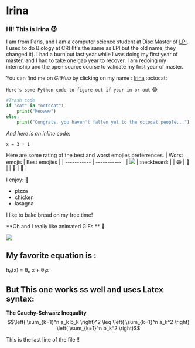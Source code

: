 # Irina


### HI! This is  **Irina** :smiling_imp: 

I am from Paris, and I am a computer science student at Disc Master of [LPI](https://learningplanetinstitute.org/en). I used to do Biology at CRI (It's the same as LPI but the old name, they changed it). I had a burn out last year while I was doing my first year of master, and I had to take one gap year to recover. I am redoing my internship and the open source course to validate my first year of master.

You can find me on *GitHub* by clicking on my name : [Irina](https://github.com/irinade) :octocat: 

`Here's some Python code to figure out if your in or out` :joy: 
```python 
#Trash code
if "cat" in "octocat":
    print("Meowww")
else:
    print("Congrats, you haven't fallen yet to the octocat people...")
```

*And here is an inline code:* 

`x = 3 + 1`

Here are some rating of the best and worst emojies preferrences.
| Worst emojis      | Best emojies |
| ----------- | ----------- |
| ![](https://www.webfx.com/wp-content/themes/fx/assets/img/tools/emoji-cheat-sheet/graphics/emojis/simple_smile.png)      | :neckbeard:       |
| :mask:   | :metal:        |
| 🦜   | 👾        |

I enjoy: 🦎
- pizza
- chicken
- lasagna

I like to bake bread on my free time!

**Oh and I really like animated GIFs  ** :grimacing:

![](https://media2.giphy.com/media/cnhpl4IeYgU7MCBdV2/giphy.gif?cid=ecf05e471klj0408r45cf56bavvka178wnjfqja2mg2kmwvv&rid=giphy.gif&ct=g)



## My favorite equation is : 
h<sub>&theta;</sub>(x) = &theta;<sub>o</sub> x + &theta;<sub>1</sub>x 

## But This one works ss well and uses Latex syntax:
**The Cauchy-Schwarz Inequality**
$$\left( \sum_{k=1}^n a_k b_k \right)^2 \leq \left( \sum_{k=1}^n a_k^2 \right) \left( \sum_{k=1}^n b_k^2 \right)$$


This is the last line of the file !!